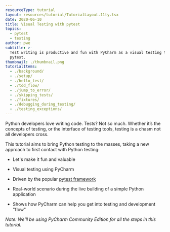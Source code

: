 ```yaml
---
resourceType: tutorial
layout: resources/tutorial/TutorialLayout.11ty.tsx
date: 2020-06-10
title: Visual Testing with pytest
topics:
  - pytest
  - testing
author: pwe
subtitle: >-
  Test writing is productive and fun with PyCharm as a visual testing tool atop
  pytest.
thumbnail: ./thumbnail.png
tutorialItems:
  - ./background/
  - ./setup/
  - ./hello_test/
  - ./tdd_flow/
  - ./jump_to_error/
  - ./skipping_tests/
  - ./fixtures/
  - ./debugging_during_testing/
  - ./testing_exceptions/
---
```


Python developers love writing code. Tests? Not so much. Whether it’s the concepts of testing, or the interface of testing tools, testing is a chasm
not all developers cross.

This tutorial aims to bring Python testing to the masses, taking a new approach to first contact with Python testing:

- Let's make it fun and valuable

- Visual testing using PyCharm

- Driven by the popular [pytest framework](https://docs.pytest.org/en/latest/)

- Real-world scenario during the live building of a simple Python application

- Shows how PyCharm can help you get into testing and development "flow"

_Note: We'll be using PyCharm Community Edition for all the steps in this tutorial._
